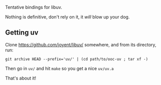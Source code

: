 
Tentative bindings for libuv.

Nothing is definitive, don't rely on it, it *will* blow up your dog.

## Getting uv

Clone <https://github.com/joyent/libuv/> somewhere, and from its directory, run:

    git archive HEAD --prefix='uv/' | (cd path/to/ooc-uv ; tar xf -)

Then go in `uv/` and hit `make` so you get a nice `uv/uv.a`

That's about it!

